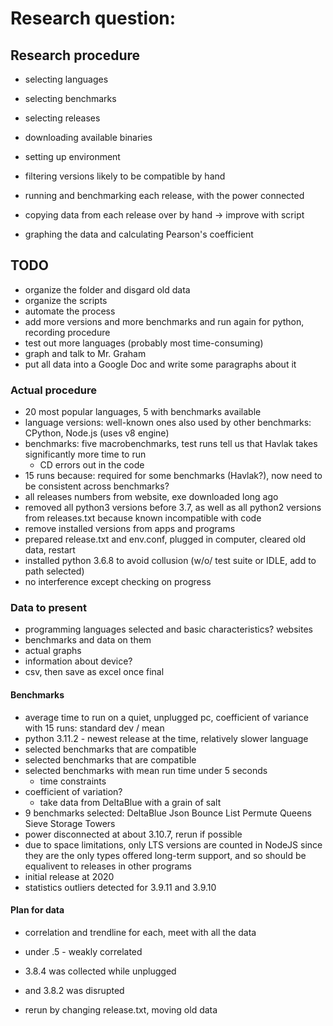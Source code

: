 # Research question: 

## Research procedure
- selecting languages
- selecting benchmarks
- selecting releases

- downloading available binaries
- setting up environment
- filtering versions likely to be compatible by hand
- running and benchmarking each release, with the power connected

- copying data from each release over by hand -> improve with script
- graphing the data and calculating Pearson's coefficient

## TODO
- organize the folder and disgard old data
- organize the scripts
- automate the process
- add more versions and more benchmarks and run again for python, recording procedure
- test out more languages (probably most time-consuming)
- graph and talk to Mr. Graham
- put all data into a Google Doc and write some paragraphs about it

### Actual procedure
- 20 most popular languages, 5 with benchmarks available
- language versions: well-known ones also used by other benchmarks: CPython, Node.js (uses v8 engine)
- benchmarks: five macrobenchmarks, test runs tell us that Havlak takes significantly more time to run
	- CD errors out in the code
- 15 runs because: required for some benchmarks (Havlak?), now need to be consistent across benchmarks?
- all releases numbers from website, exe downloaded long ago
- removed all python3 versions before 3.7, as well as all python2 versions from releases.txt because known incompatible with code
- remove installed versions from apps and programs
- prepared release.txt and env.conf, plugged in computer, cleared old data, restart
- installed python 3.6.8 to avoid collusion (w/o/ test suite or IDLE, add to path selected)
- no interference except checking on progress

### Data to present
- programming languages selected and basic characteristics? websites
- benchmarks and data on them
- actual graphs
- information about device?
- csv, then save as excel once final

#### Benchmarks
- average time to run on a quiet, unplugged pc, coefficient of variance with 15 runs: standard dev / mean
- python 3.11.2 - newest release at the time, relatively slower language
- selected benchmarks that are compatible
- selected benchmarks that are compatible
- selected benchmarks with mean run time under 5 seconds
	- time constraints
- coefficient of variation?
	- take data from DeltaBlue with a grain of salt
- 9 benchmarks selected: DeltaBlue Json Bounce List Permute Queens Sieve Storage Towers
- power disconnected at about 3.10.7, rerun if possible
- due to space limitations, only LTS versions are counted in NodeJS since they are the only types offered long-term support, and so should be equalivent to releases in other programs
- initial release at 2020
- statistics outliers detected for 3.9.11 and 3.9.10
#### Plan for data
- correlation and trendline for each, meet with all the data
- under .5 - weakly correlated


- 3.8.4 was collected while unplugged
- and 3.8.2 was disrupted
- rerun by changing release.txt, moving old data